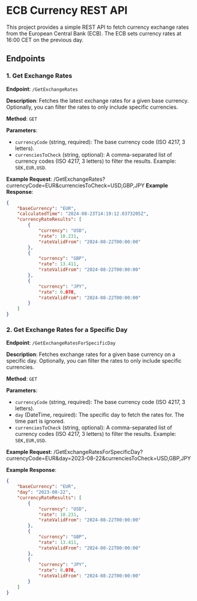 # ECB Currency REST API

This project provides a simple REST API to fetch currency exchange rates from the European Central Bank (ECB). The ECB sets currency rates at 16:00 CET on the previous day.

## Endpoints

### 1. Get Exchange Rates

**Endpoint**: `/GetExchangeRates`

**Description**: Fetches the latest exchange rates for a given base currency. Optionally, you can filter the rates to only include specific currencies.

**Method**: `GET`

**Parameters**:
- `currencyCode` (string, required): The base currency code (ISO 4217, 3 letters).
- `currenciesToCheck` (string, optional): A comma-separated list of currency codes (ISO 4217, 3 letters) to filter the results. Example: `SEK,EUR,USD`.

**Example Request**:
/GetExchangeRates?currencyCode=EUR&currenciesToCheck=USD,GBP,JPY
**Example Response**:
```json
{
    "baseCurrency": "EUR",
    "calculatedTime": "2024-08-23T14:19:12.0373205Z",
    "currencyRateResults": [
        {
            "currency": "USD",
            "rate": 10.231,
            "rateValidFrom": "2024-08-22T00:00:00"
        },
        {
            "currency": "GBP",
            "rate": 13.411,
            "rateValidFrom": "2024-08-22T00:00:00"
        },
        {
            "currency": "JPY",
            "rate": 0.070,
            "rateValidFrom": "2024-08-22T00:00:00"
        }
    ]
}
```

### 2. Get Exchange Rates for a Specific Day

**Endpoint**: `/GetExchangeRatesForSpecificDay`

**Description**: Fetches exchange rates for a given base currency on a specific day. Optionally, you can filter the rates to only include specific currencies.

**Method**: `GET`

**Parameters**:
- `currencyCode` (string, required): The base currency code (ISO 4217, 3 letters).
- `day` (DateTime, required): The specific day to fetch the rates for. The time part is ignored.
- `currenciesToCheck` (string, optional): A comma-separated list of currency codes (ISO 4217, 3 letters) to filter the results. Example: `SEK,EUR,USD`.

**Example Request**:
/GetExchangeRatesForSpecificDay?currencyCode=EUR&day=2023-08-22&currenciesToCheck=USD,GBP,JPY

**Example Response**:
```json
{
    "baseCurrency": "EUR",
    "day": "2023-08-22",
    "currencyRateResults": [
        {
            "currency": "USD",
            "rate": 10.231,
            "rateValidFrom": "2024-08-22T00:00:00"
        },
        {
            "currency": "GBP",
            "rate": 13.411,
            "rateValidFrom": "2024-08-22T00:00:00"
        },
        {
            "currency": "JPY",
            "rate": 0.070,
            "rateValidFrom": "2024-08-22T00:00:00"
        }
    ]
}
```
